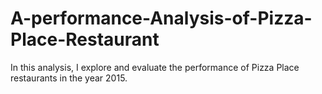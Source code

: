 # A-performance-Analysis-of-Pizza-Place-Restaurant
In this analysis, I explore and evaluate the performance of Pizza Place restaurants in the year 2015. 
